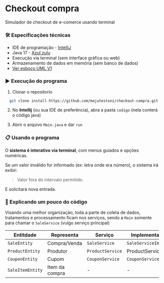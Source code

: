 
# Checkout compra

Simulador de checkout de e-comerce usando terminal

### 🛠️ Especificações técnicas
 * IDE de programação - [IntelliJ](https://www.jetbrains.com/idea/download/?section=windows) 
 * Java 17 - [Azul zulu](https://www.azul.com/downloads/?package=jdk#zulu)
 * Execução via terminal (sem interface gráfica ou web)
* Armazenamento de dados em memória (sem banco de dados)
* [Ver esboço UML V1](uml_v1.png)


### ▶️ Execução do programa
1. Clonar o repositorio 
```bash
  git clone install https://github.com/majutestoni/checkout-compra.git 
```

2. No **Intellij** (ou sua IDE de preferência), abra a pasta `codigo` (nela conterá o código java)

3. Abrir o arquivo `Main.java` e dar `run`

### 📋 Usando o programa
O **sistema é interativo via terminal**, com menus guiados e opções numéricas.

Se um valor inválido for informado (ex: letra onde era número), o sistema irá exibir:
> Valor fora do intervalo permitido.

E solicitará nova entrada.

### 📐 Explicando um pouco do código

Visando uma melhor organização, toda a parte de coleta de dados, tratamentos e processamento ficam nos serviços, sendo a `Main` somente para chamar o `SaleService` (vulgo serviço principal) 

| Entitdade | Representa | Serviço | Implementação |
| ------ | ------ | ------ | ------ |
| `SaleEntity` | Compra/Venda | `SaleService` | `SaleServiceImpl` |
| `ProductEntity` | Produtor | `ProductService` | ProductServiceImpl |
| `CouponEntity` | Cupom | `CouponService` | `CouponServiceImpl` |
| `SaleItemEntity` | Item da compra | - | - |
